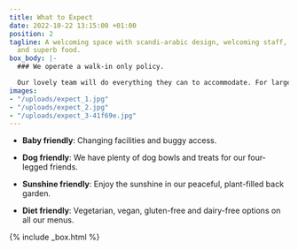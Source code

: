 ```yaml
---
title: What to Expect
date: 2022-10-22 13:15:00 +01:00
position: 2
tagline: A welcoming space with scandi-arabic design, welcoming staff, delicious drinks
  and superb food.
box_body: |-
  ### We operate a walk-in only policy.

  Our lovely team will do everything they can to accommodate. For larger groups, private parties or events, please get in touch.
images:
- "/uploads/expect_1.jpg"
- "/uploads/expect_2.jpg"
- "/uploads/expect_3-41f69e.jpg"
---
```


* **Baby friendly**: Changing facilities and buggy access.

* **Dog friendly**: We have plenty of dog bowls and treats for our four-legged friends.

* **Sunshine friendly**: Enjoy the sunshine in our peaceful, plant-filled back garden.

* **Diet friendly**: Vegetarian, vegan, gluten-free and dairy-free options on all our menus.

{% include _box.html %}